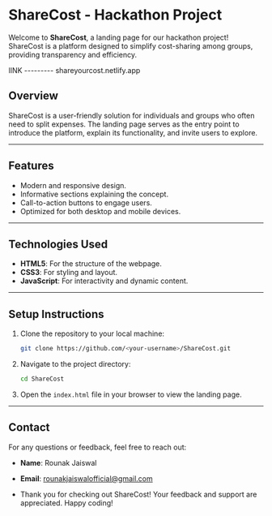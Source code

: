 # ShareCost - Hackathon Project

Welcome to **ShareCost**, a landing page for our hackathon project! ShareCost is a platform designed to simplify cost-sharing among groups, providing transparency and efficiency.

lINK ---------
shareyourcost.netlify.app

## Overview
ShareCost is a user-friendly solution for individuals and groups who often need to split expenses. The landing page serves as the entry point to introduce the platform, explain its functionality, and invite users to explore.

---

## Features
- Modern and responsive design.
- Informative sections explaining the concept.
- Call-to-action buttons to engage users.
- Optimized for both desktop and mobile devices.

 ----
 
 ## Technologies Used
- **HTML5**: For the structure of the webpage.
- **CSS3**: For styling and layout.
- **JavaScript**: For interactivity and dynamic content.

  
---

## Setup Instructions
1. Clone the repository to your local machine:
   ```bash
   git clone https://github.com/<your-username>/ShareCost.git
   ```
2. Navigate to the project directory:
   ```bash
   cd ShareCost
   ```
3. Open the `index.html` file in your browser to view the landing page.

---
## Contact
For any questions or feedback, feel free to reach out:
- **Name**: Rounak Jaiswal
- **Email**: rounakjaiswalofficial@gmail.com

- Thank you for checking out ShareCost! Your feedback and support are appreciated. Happy coding!
